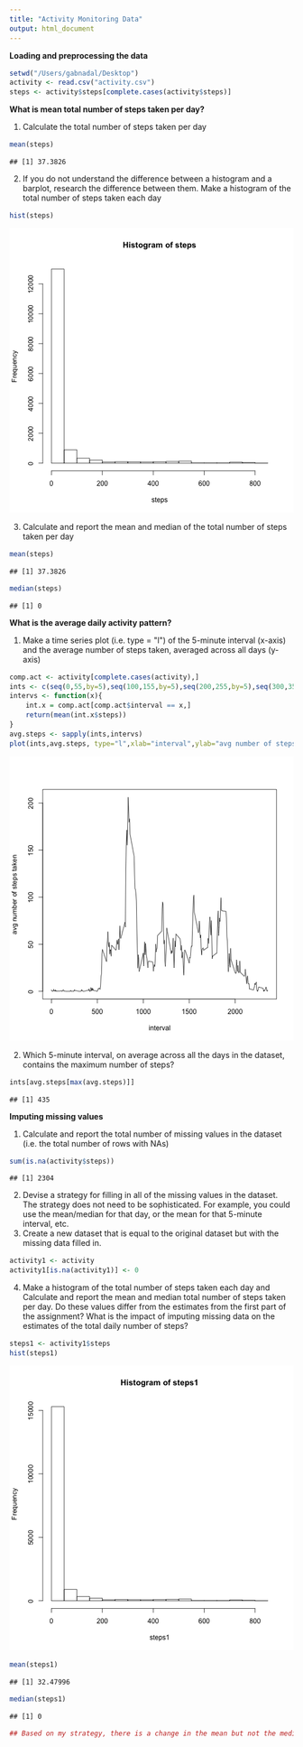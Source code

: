 ```yaml
---
title: "Activity Monitoring Data"
output: html_document
---
```


__Loading and preprocessing the data__

```r
setwd("/Users/gabnadal/Desktop")
activity <- read.csv("activity.csv")
steps <- activity$steps[complete.cases(activity$steps)]
```

__What is mean total number of steps taken per day?__

1. Calculate the total number of steps taken per day

```r
mean(steps)
```

```
## [1] 37.3826
```
2. If you do not understand the difference between a histogram and a barplot, research the difference between them. Make a histogram of the total number of steps taken each day

```r
hist(steps)
```

![plot of chunk unnamed-chunk-3](figure/unnamed-chunk-3-1.png) 

3. Calculate and report the mean and median of the total number of steps taken per day

```r
mean(steps)
```

```
## [1] 37.3826
```

```r
median(steps)
```

```
## [1] 0
```

__What is the average daily activity pattern?__

1. Make a time series plot (i.e. type = "l") of the 5-minute interval (x-axis) and the average number of steps taken, averaged across all days (y-axis)

```r
comp.act <- activity[complete.cases(activity),]
ints <- c(seq(0,55,by=5),seq(100,155,by=5),seq(200,255,by=5),seq(300,355,by=5),seq(400,455,by=5),seq(500,555,by=5),seq(600,655,by=5),seq(700,755,by=5),seq(800,855,by=5),seq(900,955,by=5),seq(1000,1055,by=5),seq(1100,1155,by=5),seq(1200,1255,by=5),seq(1300,1355,by=5),seq(1400,1455,by=5),seq(1500,1555,by=5),seq(1600,1655,by=5),seq(1700,1755,by=5),seq(1800,1855,by=5),seq(1900,1955,by=5),seq(2000,2055,by=5),seq(2100,2155,by=5),seq(2200,2255,by=5),seq(2300,2355,by=5))
intervs <- function(x){
    int.x = comp.act[comp.act$interval == x,]
    return(mean(int.x$steps))
}
avg.steps <- sapply(ints,intervs)
plot(ints,avg.steps, type="l",xlab="interval",ylab="avg number of steps taken")
```

![plot of chunk unnamed-chunk-5](figure/unnamed-chunk-5-1.png) 

2. Which 5-minute interval, on average across all the days in the dataset, contains the maximum number of steps?

```r
ints[avg.steps[max(avg.steps)]]
```

```
## [1] 435
```

__Imputing missing values__

1. Calculate and report the total number of missing values in the dataset (i.e. the total number of rows with NAs)

```r
sum(is.na(activity$steps))
```

```
## [1] 2304
```

2. Devise a strategy for filling in all of the missing values in the dataset. The strategy does not need to be sophisticated. For example, you could use the mean/median for that day, or the mean for that 5-minute interval, etc.
3. Create a new dataset that is equal to the original dataset but with the missing data filled in.

```r
activity1 <- activity
activity1[is.na(activity1)] <- 0
```

4. Make a histogram of the total number of steps taken each day and Calculate and report the mean and median total number of steps taken per day. Do these values differ from the estimates from the first part of the assignment? What is the impact of imputing missing data on the estimates of the total daily number of steps?

```r
steps1 <- activity1$steps
hist(steps1)
```

![plot of chunk unnamed-chunk-9](figure/unnamed-chunk-9-1.png) 

```r
mean(steps1)
```

```
## [1] 32.47996
```

```r
median(steps1)
```

```
## [1] 0
```

```r
## Based on my strategy, there is a change in the mean but not the median
```

